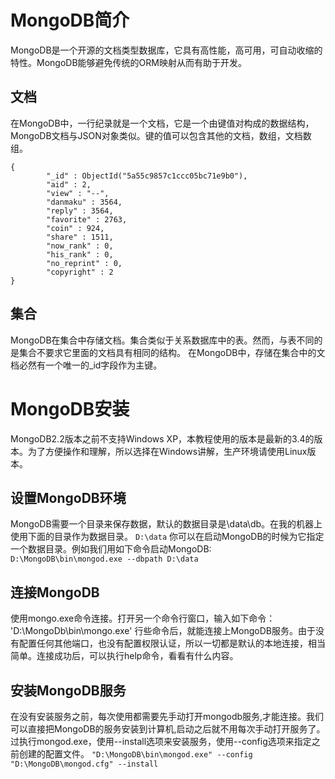 # MongoDB简介
MongoDB是一个开源的文档类型数据库，它具有高性能，高可用，可自动收缩的特性。MongoDB能够避免传统的ORM映射从而有助于开发。

## 文档
在MongoDB中，一行纪录就是一个文档，它是一个由键值对构成的数据结构，MongoDB文档与JSON对象类似。键的值可以包含其他的文档，数组，文档数组。
```
{
        "_id" : ObjectId("5a55c9857c1ccc05bc71e9b0"),
        "aid" : 2,
        "view" : "--",
        "danmaku" : 3564,
        "reply" : 3564,
        "favorite" : 2763,
        "coin" : 924,
        "share" : 1511,
        "now_rank" : 0,
        "his_rank" : 0,
        "no_reprint" : 0,
        "copyright" : 2
}
```
## 集合
MongoDB在集合中存储文档。集合类似于关系数据库中的表。然而，与表不同的是集合不要求它里面的文档具有相同的结构。
在MongoDB中，存储在集合中的文档必然有一个唯一的_id字段作为主键。

# MongoDB安装
MongoDB2.2版本之前不支持Windows XP，本教程使用的版本是最新的3.4的版本。为了方便操作和理解，所以选择在Windows讲解，生产环境请使用Linux版本。

## 设置MongoDB环境
MongoDB需要一个目录来保存数据，默认的数据目录是\data\db。在我的机器上使用下面的目录作为数据目录。
`D:\data`
你可以在启动MongoDB的时候为它指定一个数据目录。例如我们用如下命令启动MongoDB:
`D:\MongoDB\bin\mongod.exe --dbpath D:\data`
## 连接MongoDB
使用mongo.exe命令连接。打开另一个命令行窗口，输入如下命令：
'D:\MongoDb\bin\mongo.exe'
行些命令后，就能连接上MongoDB服务。由于没有配置任何其他端口，也没有配置权限认证，所以一切都是默认的本地连接，相当简单。连接成功后，可以执行help命令，看看有什么内容。

## 安装MongoDB服务
在没有安装服务之前，每次使用都需要先手动打开mongodb服务,才能连接。我们可以直接把MongoDB的服务安装到计算机,启动之后就不用每次手动打开服务了。
过执行mongod.exe，使用--install选项来安装服务，使用--config选项来指定之前创建的配置文件。
`"D:\MongoDB\bin\mongod.exe" --config "D:\MongoDB\mongod.cfg" --install`


